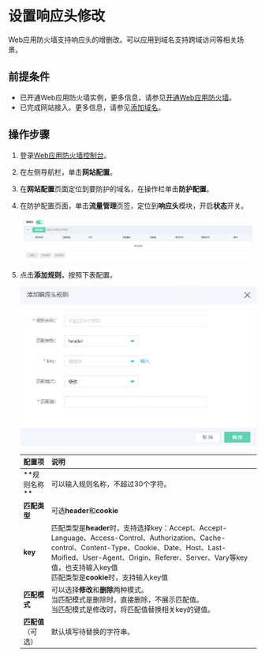 # 设置响应头修改

Web应用防火墙支持响应头的增删改。可以应用到域名支持跨域访问等相关场景。

## 前提条件

- 已开通Web应用防火墙实例，更多信息，请参见[开通Web应用防火墙](https://docs.jdcloud.com/cn/web-application-firewall/purchase-process)。
- 已完成网站接入。更多信息，请参见[添加域名](https://docs.jdcloud.com/cn/web-application-firewall/step-1)。

## 操作步骤

1. 登录[Web应用防火墙控制台](https://cloudwaf-console.jdcloud.com/overview/business)。

2. 在左侧导航栏，单击**网站配置**。

3. 在**网站配置**页面定位到要防护的域名，在操作栏单击**防护配置**。

4. 在防护配置页面，单击**流量管理**页签，定位到**响应头**模块，开启**状态**开关。

   ![image](../../../../../image/WAF/protect-configure/44.Respond-Header.png)

5. 点击**添加规则**，按照下表配置。

   ![image](../../../../../image/WAF/protect-configure/45.Respond-Header-Add-Rule.png)

   | 配置项             | 说明                                                         |
   | ------------------ | ------------------------------------------------------------ |
   | **规则名称 **      | 可以输入规则名称，不超过30个字符。                           |
   | **匹配类型**       | 可选**header**和**cookie**                                   |
   | **key**            | 匹配类型是**header**时，支持选择key：Accept、Accept-Language、Access-Control、Authorization、Cache-control、Content-Type、Cookie、Date、Host、Last-Moified、User-Agent、Origin、Referer、Server、Vary等key值，也支持输入key值<br />匹配类型是**cookie**时，支持输入key值 |
   | **匹配模式**       | 可以选择**修改**和**删除**两种模式。<br />当匹配模式是删除时，直接删除，不展示匹配值。<br />当匹配模式是修改时，将匹配值替换相关key的键值。 |
   | **匹配值**（可选） | 默认填写待替换的字符串。                                     |

